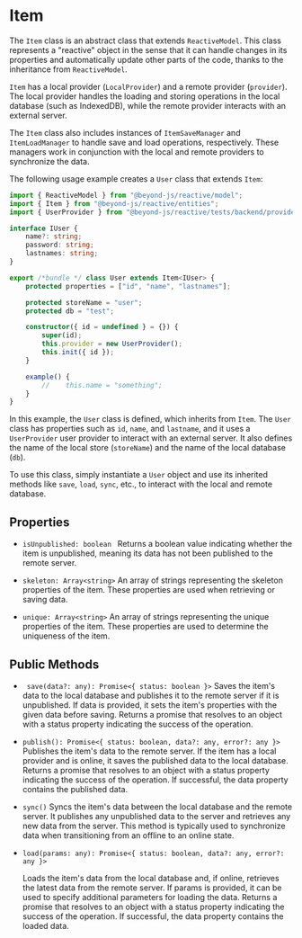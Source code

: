 # Item

The `Item` class is an abstract class that extends `ReactiveModel`. This class represents a "reactive" object in the sense that it can handle changes in its properties and automatically update other parts of the code, thanks to the inheritance from `ReactiveModel`.

`Item` has a local provider (`LocalProvider`) and a remote provider (`provider`). The local provider handles the loading and storing operations in the local database (such as IndexedDB), while the remote provider interacts with an external server.

The `Item` class also includes instances of `ItemSaveManager` and `ItemLoadManager` to handle save and load operations, respectively. These managers work in conjunction with the local and remote providers to synchronize the data.

The following usage example creates a `User` class that extends `Item`:

```ts
import { ReactiveModel } from "@beyond-js/reactive/model";
import { Item } from "@beyond-js/reactive/entities";
import { UserProvider } from "@beyond-js/reactive/tests/backend/provider";

interface IUser {
	name?: string;
	password: string;
	lastnames: string;
}

export /*bundle */ class User extends Item<IUser> {
	protected properties = ["id", "name", "lastnames"];

	protected storeName = "user";
	protected db = "test";

	constructor({ id = undefined } = {}) {
		super(id);
		this.provider = new UserProvider();
		this.init({ id });
	}

	example() {
		//    this.name = "something";
	}
}
```

In this example, the `User` class is defined, which inherits from `Item`. The `User` class has properties such as `id`, `name`, and `lastname`, and it uses a `UserProvider` user provider to interact with an external server. It also defines the name of the local store (`storeName`) and the name of the local database (`db`).

To use this class, simply instantiate a `User` object and use its inherited methods like `save`, `load`, `sync`, etc., to interact with the local and remote database.


## Properties
- `isUnpublished: boolean `
Returns a boolean value indicating whether the item is unpublished, meaning its data has not been published to the remote server.
- `skeleton: Array<string>`
 An array of strings representing the skeleton properties of the item. These properties are used when retrieving or saving data.

- `unique: Array<string>`
 An array of strings representing the unique properties of the item. These properties are used to determine the uniqueness of the item.

## Public Methods
- ` save(data?: any): Promise<{ status: boolean }>`
 Saves the item's data to the local database and publishes it to the remote server if it is unpublished. If data is provided, it sets the item's properties with the given data before saving. Returns a promise that resolves to an object with a status property indicating the success of the operation.

- `publish(): Promise<{ status: boolean, data?: any, error?: any }>`  
	Publishes the item's data to the remote server. If the item has a local provider and is online, it saves the published data to the local database. Returns a promise that resolves to an object with a status property indicating the success of the operation. If successful, the data property contains the published data.

- `sync()`
	Syncs the item's data between the local database and the remote server. It publishes any unpublished data to the server and retrieves any new data from the server. This method is typically used to synchronize data when transitioning from an offline to an online state.

- `load(params: any): Promise<{ status: boolean, data?: any, error?: any }>`
	
	Loads the item's data from the local database and, if online, retrieves the latest data from the remote server. If params is provided, it can be used to specify additional parameters for loading the data. Returns a promise that resolves to an object with a status property indicating the success of the operation. If successful, the data property contains the loaded data.


